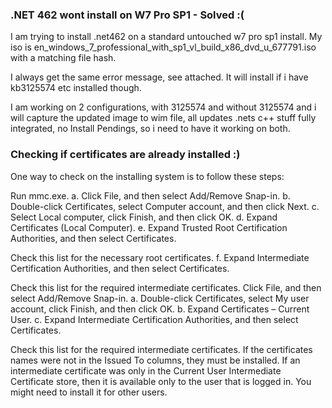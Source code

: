 ### .NET 462 wont install on W7 Pro SP1 - Solved :(

I am trying to install .net462 on a standard untouched w7 pro sp1 install. My iso is en_windows_7_professional_with_sp1_vl_build_x86_dvd_u_677791.iso with a matching file hash.

I always get the same error message, see attached. It will install if i have kb3125574 etc installed though.

I am working on 2 configurations, with 3125574 and without 3125574 and i will capture the updated image to wim file, all updates .nets c++ stuff fully integrated, no Install Pendings, so i need to have it working on both.


### Checking if certificates are already installed :)

One way to check on the installing system is to follow these steps:

Run mmc.exe.
a. Click File, and then select Add/Remove Snap-in.
b. Double-click Certificates, select Computer account, and then click Next.
c. Select Local computer, click Finish, and then click OK.
d. Expand Certificates (Local Computer).
e. Expand Trusted Root Certification Authorities, and then select Certificates.

Check this list for the necessary root certificates.
f. Expand Intermediate Certification Authorities, and then select Certificates.

Check this list for the required intermediate certificates.
Click File, and then select Add/Remove Snap-in.
a. Double-click Certificates, select My user account, click Finish, and then click OK.
b. Expand Certificates – Current User.
c. Expand Intermediate Certification Authorities, and then select Certificates.

Check this list for the required intermediate certificates.
If the certificates names were not in the Issued To columns, they must be installed. If an intermediate certificate was only in the Current User Intermediate Certificate store, then it is available only to the user that is logged in. You might need to install it for other users.




